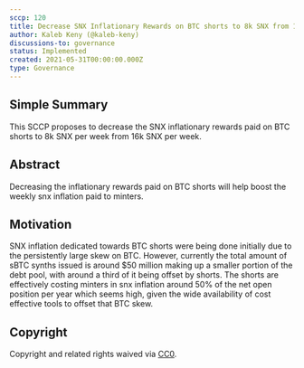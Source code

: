 ```yaml
---
sccp: 120
title: Decrease SNX Inflationary Rewards on BTC shorts to 8k SNX from 16k SNX
author: Kaleb Keny (@kaleb-keny)
discussions-to: governance
status: Implemented
created: 2021-05-31T00:00:00.000Z
type: Governance
---
```


<!--You can leave these HTML comments in your merged SCCP and delete the visible duplicate text guides, they will not appear and may be helpful to refer to if you edit it again. This is the suggested template for new SCCPs. Note that an SCCP number will be assigned by an editor. When opening a pull request to submit your SCCP, please use an abbreviated title in the filename, `sccp-draft_title_abbrev.md`. The title should be 44 characters or less.-->

## Simple Summary

<!--"If you can't explain it simply, you don't understand it well enough." Provide a simplified and layman-accessible explanation of the SCCP.-->

This SCCP proposes to decrease the SNX inflationary rewards paid on BTC shorts to 8k SNX per week from 16k SNX per week.

## Abstract

<!--A short (~200 word) description of the variable change proposed.-->

Decreasing the inflationary rewards paid on BTC shorts will help boost the weekly snx inflation paid to minters.

## Motivation

<!--The motivation is critical for SCCPs that want to update variables within Synthetix. It should clearly explain why the existing variable is not incentive aligned. SCCP submissions without sufficient motivation may be rejected outright.-->

SNX inflation dedicated towards BTC shorts were being done initially due to the persistently large skew on BTC. However, currently the total amount of sBTC synths issued is around $50 million making up a smaller portion of the debt pool, with around a third of it being offset by shorts. The shorts are effectively costing minters in snx inflation around 50% of the net open position per year which seems high, given the wide availability of cost effective tools to offset that BTC skew.


## Copyright

Copyright and related rights waived via [CC0](https://creativecommons.org/publicdomain/zero/1.0/).
